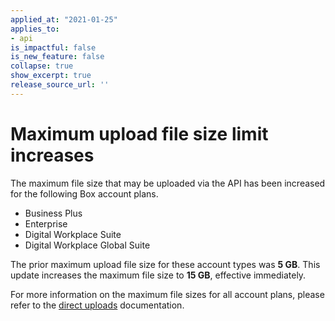 ```yaml
---
applied_at: "2021-01-25"
applies_to: 
- api
is_impactful: false
is_new_feature: false
collapse: true
show_excerpt: true
release_source_url: ''
---
```


# Maximum upload file size limit increases

The maximum file size that may be uploaded via the API has been increased for
the following Box account plans.

<!-- more -->

* Business Plus
* Enterprise
* Digital Workplace Suite
* Digital Workplace Global Suite

The prior maximum upload file size for these account types was **5 GB**. This
update increases the maximum file size to **15 GB**, effective immediately.

For more information on the maximum file sizes for all account plans, please
refer to the [direct uploads][direct-uploads] documentation.

[direct-uploads]: g://uploads/direct/

